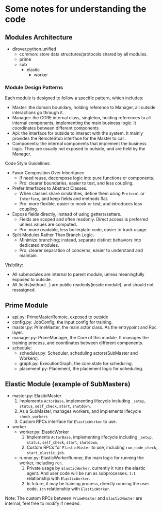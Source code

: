 # Some notes for understanding the code

## Modules Architecture

- dlrover.python.unified
  - common: store data structures/protocols shared by all modules.
  - prime
  - sub
    - elastic
      - worker

### Module Design Patterns

Each module is designed to follow a specific pattern, which includes:

- Master: the domain boundary, holding reference to Manager, all outside interactions go through it.
- Manager: the CORE internal class, singleton, holding references to all internal components, implementing the main business logic. It coordinates between different components.
- Api: the interface for outside to interact with the system. It mainly provides the RemoteStub interface for the Master to call.
- Components: the internal components that implement the business logic. They are usually not exposed to outside, and are held by the Manager.

Code Style Guidelines:

- Favor Composition Over Inheritance
  - If need reuse, decompose logic into pure functions or components.
  - Pro: clearer boundaries, easier to test, and less coupling.
- Prefer Interfaces to Abstract Classes.
  - When classes share similarities, define them using `Protocol` or `Interface`, and keep fields and methods flat.
  - Pro: more flexible, easier to mock or test, and introduces less coupling.
- Expose fields directly, instead of using getters/setters.
  - Fields are scoped and often readonly. Direct access is preferred unless values are computed.
  - Pro: more readable, less boilerplate code, easier to track usage.
- Split Modules Rather Than Branch Logic.
  - Minimize branching; instead, separate distinct behaviors into dedicated modules.
  - Pro: clearer separation of concerns, easier to understand and maintain.

Visibility:

- All submodules are internal to parent module, unless meaningfully exposed to outside.
- All fields(without `_`) are public readonly(inside module), and should not reassigned.

## Prime Module

- api.py: PrimeMasterRemote, exposed to outside
- config.py: JobConfig, the input config for training.
- master.py: PrimeMaster, the main actor class. As the entrypoint and Rpc layer.
- manager.py: PrimeManager, the Core of this module. It manages the training process, and coordinates between different components.
- schedule:
  - scheduler.py: Scheduler, scheduling actors(SubMaster and Workers).
  - graph.py: ExecutionGraph, the core state for scheduling.
  - placement.py: Placement, the placement logic for scheduling.

## Elastic Module (example of SubMasters)

- master.py: ElasticMaster
  1. Implements `ActorBase`, implementing lifecycle including `_setup`, `status`, `self_check`, `start`, `shutdown`.
  2. As a SubMaster, manages workers, and implements lifecycle `check_workers`
  3. Custom RPCs interface for `ElasticWorker` to use.
- worker
  - worker.py: ElasticWorker
    1. Implements `ActorBase`, implementing lifecycle including `_setup`, `status`, `self_check`, `start`, `shutdown`.
    2. Custom RPCs for `ElasticMaster` to use, including `run_node_check`, `start_elastic_job`.
  - runner.py: ElasticWorkerRunner, the main logic for running the worker, including `run`.
    1. Private usage by `ElasticWorker`, currently it runs the elastic agent. And user code will be run as subprocesses. `1:1` relationship with `ElasticWorker`.
    2. In future, it may be training process, directly running the user code. `1:n` relationship with `ElasticWorker`.

Note: The custom RPCs between `PrimeMaster` and `ElasticMaster` are internal, feel free to modify if needed.
